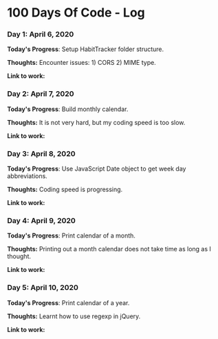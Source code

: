 # 100 Days Of Code - Log

### Day 1: April 6, 2020
<!-- ##### (delete me or comment me out) -->

**Today's Progress**: Setup HabitTracker folder structure.

**Thoughts:** Encounter issues: 1) CORS 2) MIME type.

**Link to work:** <!-- [Calculator App](http://www.example.com) -->

### Day 2: April 7, 2020
<!-- ##### (delete me or comment me out) -->

**Today's Progress**: Build monthly calendar.

**Thoughts:** It is not very hard, but my coding speed is too slow.

**Link to work:** <!-- [Calculator App](http://www.example.com) -->

### Day 3: April 8, 2020
<!-- ##### (delete me or comment me out) -->

**Today's Progress**: Use JavaScript Date object to get week day abbreviations.

**Thoughts:** Coding speed is progressing.

**Link to work:** <!-- [Calculator App](http://www.example.com) -->

### Day 4: April 9, 2020
<!-- ##### (delete me or comment me out) -->

**Today's Progress**: Print calendar of a month.

**Thoughts:** Printing out a month calendar does not take time as long as I thought.

**Link to work:** <!-- [Calculator App](http://www.example.com) -->

### Day 5: April 10, 2020
<!-- ##### (delete me or comment me out) -->

**Today's Progress**: Print calendar of a year.

**Thoughts:** Learnt how to use regexp in jQuery.

**Link to work:** <!-- [Calculator App](http://www.example.com) -->

<!-- 
### Day 0: February 30, 2016 (Example 2)
##### (delete me or comment me out)

**Today's Progress**: Fixed CSS, worked on canvas functionality for the app.

**Thoughts**: I really struggled with CSS, but, overall, I feel like I am slowly getting better at it. Canvas is still new for me, but I managed to figure out some basic functionality.

**Link(s) to work**: [Calculator App](http://www.example.com)


### Day 1: June 27, Monday

**Today's Progress**: I've gone through many exercises on FreeCodeCamp.

**Thoughts** I've recently started coding, and it's a great feeling when I finally solve an algorithm challenge after a lot of attempts and hours spent.

**Link(s) to work**
1. [Find the Longest Word in a String](https://www.freecodecamp.com/challenges/find-the-longest-word-in-a-string)
2. [Title Case a Sentence](https://www.freecodecamp.com/challenges/title-case-a-sentence)
 -->
